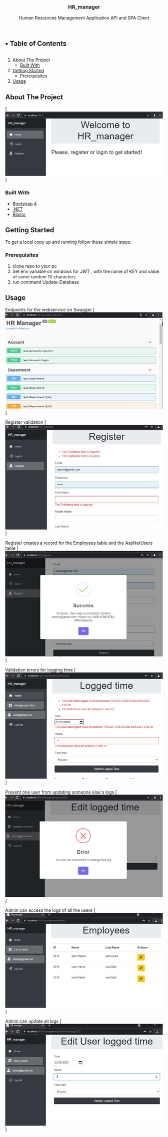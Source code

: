 
  <h3 align="center">HR_manager</h3>

  <p align="center">
    Human Resources Management Application API and SPA Client
    <br />
    <br />
  </p>
</p>



<!-- TABLE OF CONTENTS -->
<details open="open">
  <summary><h2 style="display: inline-block">Table of Contents</h2></summary>
  <ol>
    <li>
      <a href="#about-the-project">About The Project</a>
      <ul>
        <li><a href="#built-with">Built With</a></li>
      </ul>
    </li>
    <li>
      <a href="#getting-started">Getting Started</a>
      <ul>
        <li><a href="#prerequisites">Prerequisites</a></li>
      </ul>
    </li>
    <li><a href="#usage">Usage</a></li>
    
  </ol>
</details>



<!-- ABOUT THE PROJECT -->
## About The Project
[![name](https://raw.githubusercontent.com/DavidMares22/HR_manager/master/screenshots/Users/welcome.JPG)] 


### Built With

* [Bootstrap 4]()
* [.NET]()
* [Blazor]()



<!-- GETTING STARTED -->
## Getting Started

To get a local copy up and running follow these simple steps.

### Prerequisites
1. clone repo to your pc
2. Set env variable on windows for JWT , with the name of KEY and value of some random 10 characters
3. run command  Update-Database


<!-- USAGE EXAMPLES -->
## Usage

 
Endpoints for the webservice on Swagger
[![name](https://raw.githubusercontent.com/DavidMares22/HR_manager/master/screenshots/Users/swagger.JPG)] 

Register validation
[![name](https://raw.githubusercontent.com/DavidMares22/HR_manager/master/screenshots/Users/registerErrors.JPG)] 

Register creates a record for the Employees table and the AspNetUsers table
[![name](https://raw.githubusercontent.com/DavidMares22/HR_manager/master/screenshots/Users/registerSuccess.JPG)] 

Validation errors for logging time
[![name](https://raw.githubusercontent.com/DavidMares22/HR_manager/master/screenshots/Users/LoggedTimeUserErrors.JPG)] 
 
Prevent one user from updating someone else's logs
[![name](https://raw.githubusercontent.com/DavidMares22/HR_manager/master/screenshots/Users/ErrorIfUser2MakesChangesToUser1Time.JPG)] 

Admin can access the logs of all the users
[![name](https://raw.githubusercontent.com/DavidMares22/HR_manager/master/screenshots/Admin/listUsers.JPG)] 
 
 Admin can update all logs
[![name](https://raw.githubusercontent.com/DavidMares22/HR_manager/master/screenshots/Admin/adminchangetime.JPG)] 
 
 
 

<!-- MARKDOWN LINKS & IMAGES -->
<!-- https://www.markdownguide.org/basic-syntax/#reference-style-links -->
[contributors-shield]: https://img.shields.io/github/contributors/github_username/repo.svg?style=for-the-badge
[contributors-url]: https://github.com/github_username/repo/graphs/contributors
[forks-shield]: https://img.shields.io/github/forks/github_username/repo.svg?style=for-the-badge
[forks-url]: https://github.com/github_username/repo/network/members
[stars-shield]: https://img.shields.io/github/stars/github_username/repo.svg?style=for-the-badge
[stars-url]: https://github.com/github_username/repo/stargazers
[issues-shield]: https://img.shields.io/github/issues/github_username/repo.svg?style=for-the-badge
[issues-url]: https://github.com/github_username/repo/issues
[license-shield]: https://img.shields.io/github/license/github_username/repo.svg?style=for-the-badge
[license-url]: https://github.com/github_username/repo/blob/master/LICENSE.txt
[linkedin-shield]: https://img.shields.io/badge/-LinkedIn-black.svg?style=for-the-badge&logo=linkedin&colorB=555
[linkedin-url]: https://linkedin.com/in/github_username
